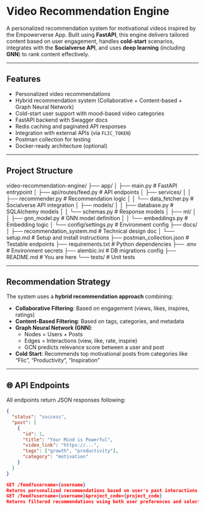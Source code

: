 #   Video Recommendation Engine

A personalized recommendation system for motivational videos inspired by the Empowerverse App. Built using **FastAPI**, this engine delivers tailored content based on user engagement, handles **cold-start** scenarios, integrates with the **Socialverse API**, and uses **deep learning** (including **GNN**) to rank content effectively.

---

##  Features

-  Personalized video recommendations  
-  Hybrid recommendation system (Collaborative + Content-based + Graph Neural Network)  
-  Cold-start user support with mood-based video categories  
-  FastAPI backend with Swagger docs  
-  Redis caching and paginated API responses  
-  Integration with external APIs (via `FLIC_TOKEN`)  
-  Postman collection for testing  
-  Docker-ready architecture (optional)  

---

##  Project Structure

video-recommendation-engine/
├── app/
│ ├── main.py # FastAPI entrypoint
│ ├── api/routes/feed.py # API endpoints
│ ├── services/
│ │ ├── recommender.py # Recommendation logic
│ │ └── data_fetcher.py # Socialverse API integration
│ ├── models/
│ │ ├── database.py # SQLAlchemy models
│ │ └── schemas.py # Response models
│ ├── ml/
│ │ ├── gnn_model.py # GNN model definition
│ │ └── embeddings.py # Embedding logic
│ └── config/settings.py # Environment config
├── docs/
│ ├── recommendation_system.md # Technical design doc
│ └── setup.md # Setup and install instructions
├── postman_collection.json # Testable endpoints
├── requirements.txt # Python dependencies
├── .env # Environment secrets
├── alembic.ini # DB migrations config
├── README.md # You are here
└── tests/ # Unit tests


---

##  Recommendation Strategy

The system uses a **hybrid recommendation approach** combining:

- **Collaborative Filtering**: Based on engagement (views, likes, inspires, ratings)  
- **Content-Based Filtering**: Based on tags, categories, and metadata  
- **Graph Neural Network (GNN)**:
  - Nodes = Users + Posts  
  - Edges = Interactions (view, like, rate, inspire)  
  - GCN predicts relevance score between a user and post  
- **Cold Start**: Recommends top motivational posts from categories like “Flic”, “Productivity”, “Inspiration”

---

## 🌐 API Endpoints

All endpoints return JSON responses following:
```json
{
  "status": "success",
  "post": [
    {
      "id": 1,
      "title": "Your Mind is Powerful",
      "video_link": "https://...",
      "tags": ["growth", "productivity"],
      "category": "motivation"
    }
  ]
}

GET /feed?username={username}
Returns personalized recommendations based on user's past interactions.
GET /feed?username={username}&project_code={project_code}
Returns filtered recommendations using both user preferences and selected project category.

